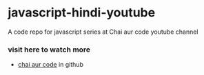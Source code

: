 # javascript-hindi-youtube
A code repo for javascript series at Chai aur code youtube channel 
### visit here to watch more
- [chai aur code](https://github.com/hiteshchoudhary/js-hindi-youtube) in github
